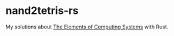 # nand2tetris-rs
My solutions about [The Elements of Computing Systems](https://www.nand2tetris.org/) with Rust.
